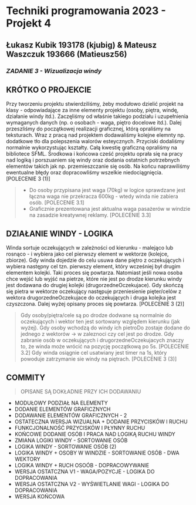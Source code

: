 # Techniki programowania 2023 - Projekt 4
## Łukasz Kubik 193178 (kjubig) & Mateusz Waszczuk 193666 (Matieusz56)

### _ZADANIE 3 - Wizualizacja windy_

## KRÓTKO O PROJEKCIE

Przy tworzeniu projektu stwierdziliśmy, żeby modułowo dzielić projekt na klasy - odpowiadające za inne elementy projektu (osoby, piętra, windę, działanie windy itd.). Zaczęliśmy od właśnie takiego podziału i uzupełnienia wymaganych danych (np. o osobach - waga, piętro docelowe itd.). Dalej przeszliśmy do początkowej realizacji graficznej, którą opraliśmy na teksturach. Wraz z pracą nad projektem dodawaliśmy kolejne elemnty np. dodatkowe tło dla polepszenia walorów esteycznych. Przyciski dodaliśmy normalnie wykorzystując kształty. Całą kwestię graficzną opraliśmy na bibliotece SFML. Środkowa i końcowa cześć projektu oprała się na pracy nad logiką i porszuaniem się windy oraz dodania ostatnich potrzebnych elementów takich jak np. przemieszczanie się osób. Na końcu naprawiliśmy ewentualne błędy oraz dopracowliśmy wszelkie niedociągnięcia. [POLECENIE 3 (1)]
> - Do osoby przypisana jest waga (70kg) w logice sprawdzane jest łączna waga nie przekracza 600kg - wtedy winda nie zabiera osób. [POLECENIE 3.1]
> - Graficznie prezentowana jest aktualna waga pasażerów w windzie na zasadzie kreatywnej reklamy. [POLECENIE 3.3] 

## DZIAŁANIE WINDY - LOGIKA

Winda sortuje oczekujących w zależności od kierunku - malejąco lub rosnąco - i wybiera jako cel pierwszy element w wektorze (kolejce, zbiorze). Gdy winda dojedzie do celu usuwa dane piętro z oczekujących i wybiera następny cel tzn. pierwszy element, który wcześniej był drugim elementem kolejki. Taki proces się powtarza. Natomiast jeśli nowa osoba chce wejść lub wyjść na pietrze, które nie jest po drodze kierunku windy jest dodawana do drugiej kolejki (drugorzedneOczekujace). Gdy skończą się pietra w wektorze oczekujący następuje przeniesienie pięter/celów z wektora drugorzedneOczekujace do oczekujących i druga kolejka jest czyszczona. Dalej wyżej opisany proces się powtarza. [POLECENIE 3 (2)]
> Gdy osoby/piętra/cele są po drodze dodwane są normalnie do oczekujących i wektor ten jest sortowany względem kierunku (jak wyżej).
> Gdy osoby wchodzą do windy ich pietroDo zostaje dodane do jednego z wektorów -> w zaleznoci czy cel jest po drodze. 
> Gdy zabranie osób w oczekujących i drugorzedneOczekujacych znaczy to, że winda może wrócić na pozycję początkową po 5s. [POLECENIE 3.2]
> Gdy winda osiągnie cel usatwiany jest timer na 1s, który powoduje zatrzymanie sie windy na piętrach. [POLECENIE 3 (3)] 

## COMMITY
> OPISANE SĄ DOKŁADNIE PRZY ICH DODAWANIU
- MODUŁOWY PODZIAŁ NA ELEMENTY
- DODANIE ELEMENTÓW GRAFICZNYCH
- DODAWANIE ELEMENTÓW GRAFICZNYCH - 2
- OSTATECZNA WERSJA WIZUALNA + DODANIE PRZYCISKÓW I RUCHU
- FUNKCJONALNOŚĆ PRZYCISKÓW I PŁYNNY RUCHU
- KOŃCOWE DODANIE OSÓB I PRACA NAD LOGIKĄ RUCHU WINDY
- ZMIANA LOGIKI WINDY - SORTOWANIE OSÓB
- LOGIKA WINDY - SORTOWANIE OSÓB (2)
- LOGIKA WINDY + OSOBY W WINDZIE - SORTOWANIE OSÓB - DWA WEKTORY
- LOGIKA WINDY + RUCH OSOÓB - DOPRACOWYWANIE
- WERSJA OSTATCZNA V1 - WAGA/POZYCJE - LOGIKA DO DOPRACOWANIA
- WERSJA OSTATCZNA V2 - WYŚWIETLANIE WAGI - LOGIKA DO DOPRACOWANIA
- WERSJA KOŃCOWA

